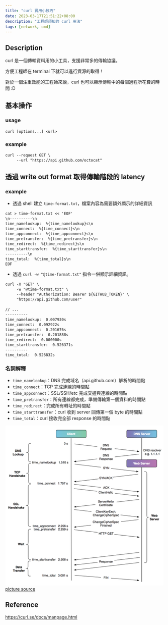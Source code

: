 ```yaml
---
title: "curl 實用小技巧"
date: 2023-03-17T21:51:22+08:00
description: "工程師須知的 curl 用法"
tags: [network, cmd]
---
```

## Description

curl 是一個傳輸資料用的小工具，支援非常多的傳輸協議。

方便工程師在 terminal 下就可以進行資源的取得！

對於一個注重效能的工程師來說，curl 也可以顯示傳輸中的每個過程所花費的時間 :D

## 基本操作

### usage

```shell
curl [options...] <url>
```

### example

```shell
curl --request GET \
     --url "https://api.github.com/octocat"
```

## 透過 write out format 取得傳輸階段的 latency

### example

- 透過 shell 建立 `time-format.txt`，檔案內容為需要額外顯示的詳細資訊

```shell
cat > time-format.txt << 'EOF'
\n----------\n
time_namelookup:  %{time_namelookup}s\n
time_connect:  %{time_connect}s\n
time_appconnect:  %{time_appconnect}s\n
time_pretransfer:  %{time_pretransfer}s\n
time_redirect:  %{time_redirect}s\n
time_starttransfer:  %{time_starttransfer}s\n
----------\n
time_total:  %{time_total}s\n
EOF
```

- 透過 `curl -w "@time-format.txt"` 指令一併顯示詳細資訊。

```shell
curl -X "GET" \
     -w "@time-format.txt" \
     --header "Authorization: Bearer ${GITHUB_TOKEN}" \
     "https://api.github.com/user"

// ...
----------
time_namelookup:  0.007930s
time_connect:  0.092922s
time_appconnect:  0.201676s
time_pretransfer:  0.201888s
time_redirect:  0.000000s
time_starttransfer:  0.526371s
----------
time_total:  0.526832s

```

### 名詞解釋

- `time_namelookup`：DNS 完成域名（api.github.com）解析的時間點
- `time_connect`：TCP 完成連線的時間點
- `time_appconnect`：SSL/SSH/etc 完成交握與連線的時間點
- `time_pretransfer`：所有連線都完成，準備傳輸第一個資料的時間點
- `time_redirect`：完成所有轉址的時間點
- `time_starttransfer`：curl 收到 server 回傳第一個 byte 的時間點
- `time_total`：curl 接收完全部 response 的時間點

![curl-transfer](/static/curl-transfer.png)
[picture source](https://blog.cloudflare.com/a-question-of-timing/#timing-with-curl)

</details>

## Reference

<https://curl.se/docs/manpage.html>
